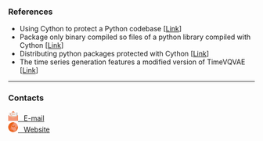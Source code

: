### References
* Using Cython to protect a Python codebase [[Link](https://bucharjan.cz/blog/using-cython-to-protect-a-python-codebase.html)]
* Package only binary compiled so files of a python library compiled with Cython [[Link](https://stackoverflow.com/questions/39499453/package-only-binary-compiled-so-files-of-a-python-library-compiled-with-cython)]
* Distributing python packages protected with Cython [[Link](https://medium.com/swlh/distributing-python-packages-protected-with-cython-40fc29d84caf)]
* The time series generation features a modified version of TimeVQVAE [[Link](https://github.com/ML4ITS/TimeVQVAE)]

---

### Contacts
<a href="mailto:info@clearbox.ai">
  <img src="https://github.com/Clearbox-AI/clearbox-synthetic-kit/blob/main/docs/source/img/email.svg" alt="Email" width="20" height="20">
  &nbsp; E-mail</span>
</a><br>
<a href="https://clearbox.ai">
  <img src="https://github.com/Clearbox-AI/clearbox-synthetic-kit/blob/main/docs/source/img/website.svg" alt="Website" width="20" height="20">
  &nbsp; Website
</a>